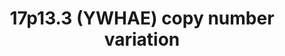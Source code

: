 ---
annotations:
- id: PW:0000013
  parent: disease pathway
  type: Pathway Ontology
  value: disease pathway
- id: DOID:0060469
  parent: genetic disease
  type: Disease Ontology
  value: Miller-Dieker lissencephaly syndrome
authors:
- Ninagerrekens
- AlexanderPico
- Fehrhart
- Khanspers
- Jmillanacosta
- Eweitz
- Egonw
citedin: ''
communities:
- ONTOX
- RareDiseases
description: 'The 17p13.3 deletion or duplication ranging from chr17:1250000 to chr17:1300000,
  affects YWHAE gene. The YWHAE gene plays a role in a lot of different processes
  and is closely related to many diseases. '
last-edited: 2024-07-23
ndex: null
organisms:
- Homo sapiens
redirect_from:
- /index.php/Pathway:WP5376
- /instance/WP5376
- /instance/WP5376_r134529
revision: r134529
schema-jsonld:
- '@context': https://schema.org/
  '@id': https://wikipathways.github.io/pathways/WP5376.html
  '@type': Dataset
  creator:
    '@type': Organization
    name: WikiPathways
  description: 'The 17p13.3 deletion or duplication ranging from chr17:1250000 to
    chr17:1300000, affects YWHAE gene. The YWHAE gene plays a role in a lot of different
    processes and is closely related to many diseases. '
  keywords:
  - AADC
  - CDK5
  - DBH
  - DCTN1
  - DCTN2
  - DCTN3
  - DCTN4
  - DCTN5
  - DCTN6
  - DISC1
  - DYNC1H1
  - Dopamine
  - L-Dopa
  - LIS1
  - NDEL1
  - Noradrenaline
  - PPP2CA
  - TH
  - Tyrosine
  - YWHAB
  - YWHAE
  - YWHAG
  - YWHAH
  - YWHAQ
  - YWHAZ
  license: CC0
  name: 17p13.3 (YWHAE) copy number variation
seo: CreativeWork
title: 17p13.3 (YWHAE) copy number variation
wpid: WP5376
---
